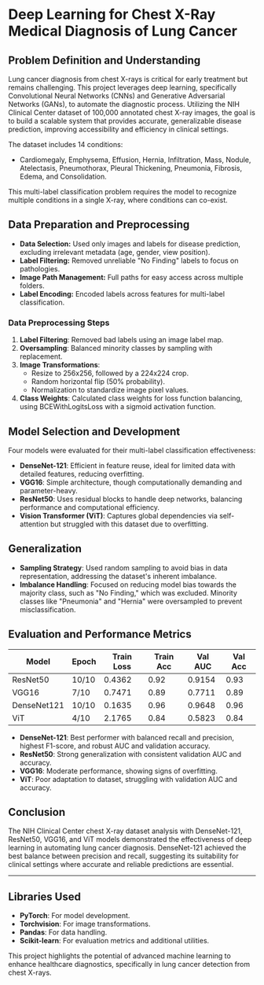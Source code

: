 # Deep Learning for Chest X-Ray Medical Diagnosis of Lung Cancer

## Problem Definition and Understanding

Lung cancer diagnosis from chest X-rays is critical for early treatment but remains challenging. This project leverages deep learning, specifically Convolutional Neural Networks (CNNs) and Generative Adversarial Networks (GANs), to automate the diagnostic process. Utilizing the NIH Clinical Center dataset of 100,000 annotated chest X-ray images, the goal is to build a scalable system that provides accurate, generalizable disease prediction, improving accessibility and efficiency in clinical settings.

The dataset includes 14 conditions:
- Cardiomegaly, Emphysema, Effusion, Hernia, Infiltration, Mass, Nodule, Atelectasis, Pneumothorax, Pleural Thickening, Pneumonia, Fibrosis, Edema, and Consolidation.
  
This multi-label classification problem requires the model to recognize multiple conditions in a single X-ray, where conditions can co-exist.

## Data Preparation and Preprocessing

- **Data Selection:** Used only images and labels for disease prediction, excluding irrelevant metadata (age, gender, view position).
- **Label Filtering:** Removed unreliable "No Finding" labels to focus on pathologies.
- **Image Path Management:** Full paths for easy access across multiple folders.
- **Label Encoding:** Encoded labels across features for multi-label classification.

### Data Preprocessing Steps
1. **Label Filtering**: Removed bad labels using an image label map.
2. **Oversampling**: Balanced minority classes by sampling with replacement.
3. **Image Transformations**:
   - Resize to 256x256, followed by a 224x224 crop.
   - Random horizontal flip (50% probability).
   - Normalization to standardize image pixel values.
4. **Class Weights**: Calculated class weights for loss function balancing, using BCEWithLogitsLoss with a sigmoid activation function.

## Model Selection and Development

Four models were evaluated for their multi-label classification effectiveness:
- **DenseNet-121**: Efficient in feature reuse, ideal for limited data with detailed features, reducing overfitting.
- **VGG16**: Simple architecture, though computationally demanding and parameter-heavy.
- **ResNet50**: Uses residual blocks to handle deep networks, balancing performance and computational efficiency.
- **Vision Transformer (ViT)**: Captures global dependencies via self-attention but struggled with this dataset due to overfitting.

## Generalization

- **Sampling Strategy**: Used random sampling to avoid bias in data representation, addressing the dataset's inherent imbalance.
- **Imbalance Handling**: Focused on reducing model bias towards the majority class, such as "No Finding," which was excluded. Minority classes like "Pneumonia" and "Hernia" were oversampled to prevent misclassification.

## Evaluation and Performance Metrics

| Model       | Epoch | Train Loss | Train Acc | Val AUC | Val Acc |
|-------------|-------|------------|-----------|---------|---------|
| ResNet50    | 10/10 | 0.4362     | 0.92      | 0.9154  | 0.93    |
| VGG16       |  7/10 | 0.7471     | 0.89      | 0.7711  | 0.89    |
| DenseNet121 | 10/10 | 0.1635     | 0.96      | 0.9648  | 0.96    |
| ViT         |  4/10 | 2.1765     | 0.84      | 0.5823  | 0.84    |

- **DenseNet-121**: Best performer with balanced recall and precision, highest F1-score, and robust AUC and validation accuracy.
- **ResNet50**: Strong generalization with consistent validation AUC and accuracy.
- **VGG16**: Moderate performance, showing signs of overfitting.
- **ViT**: Poor adaptation to dataset, struggling with validation AUC and accuracy.

## Conclusion

The NIH Clinical Center chest X-ray dataset analysis with DenseNet-121, ResNet50, VGG16, and ViT models demonstrated the effectiveness of deep learning in automating lung cancer diagnosis. DenseNet-121 achieved the best balance between precision and recall, suggesting its suitability for clinical settings where accurate and reliable predictions are essential.

---

## Libraries Used
- **PyTorch**: For model development.
- **Torchvision**: For image transformations.
- **Pandas**: For data handling.
- **Scikit-learn**: For evaluation metrics and additional utilities. 

This project highlights the potential of advanced machine learning to enhance healthcare diagnostics, specifically in lung cancer detection from chest X-rays.
